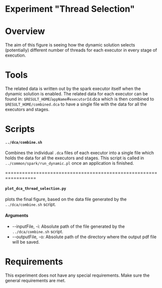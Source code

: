 # Experiment "Thread Selection"

# Overview
The aim of this figure is seeing how the dynamic solution selects (potentially) different number of threads for each executor in every stage of execution.

# Tools
The related data is written out by the spark executor itself when the dynamic solution is enabled. The related data for each executor can be found in: `$RESULT_HOME`/`appName`#`executorId`.dca which is then combined to `$RESULT_HOME/combined.dca` to have a single file with the data for all the executors and stages.

# Scripts
#### `../dca/combine.sh`
Combines the individual `.dca` files of each executor into a single file which holds the data for all the executors and stages. This script is called in `../common/spark/run_dynamic.pl` once an application is finished.

=================================================================

#### `plot_dca_thread_selection.py`
plots the final figure, based on the data file generated by  the `../dca/combine.sh` script.

#### Arguments
* --inputFile, -i: Absolute path of the file generated by the `../dca/combine.sh` script.
* --outputFile, -o: Absolute path of the directory where the output pdf file will be saved.


# Requirements
This experiment does not have any special requirements. Make sure the general requirements are met.
